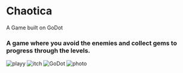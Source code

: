 # Chaotica
A Game built on GoDot

### A game where you avoid the enemies and collect gems to progress through the levels.
![playy](https://anand-o.itch.io/world-of-chaotica)
![itch](https://img.shields.io/badge/Itch.io-FA5C5C.svg?style=for-the-badge&logo=itchdotio&logoColor=white)
![GoDot](https://img.shields.io/badge/Godot%20Engine-478CBF.svg?style=for-the-badge&logo=Godot-Engine&logoColor=white)
![photo](https://img.shields.io/badge/Adobe%20Photoshop-31A8FF.svg?style=for-the-badge&logo=Adobe-Photoshop&logoColor=white)
